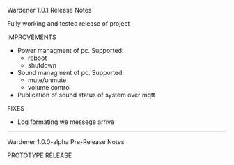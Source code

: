 Wardener 1.0.1 Release Notes

Fully working and tested release of project

IMPROVEMENTS

- Power managment of pc. Supported:
  - reboot
  - shutdown
- Sound managment of pc. Supported:
  - mute/unmute
  - volume control
- Publication of sound status of system over mqtt

FIXES

- Log formating we messege arrive

---

Wardener 1.0.0-alpha Pre-Release Notes

PROTOTYPE RELEASE
